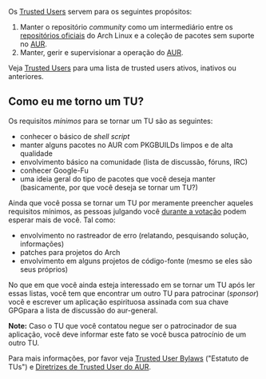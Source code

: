 Os [Trusted Users](https://www.archlinux.org/people/trusted-users/) servem para os seguintes propósitos:

1.  Manter o repositório *community* como um intermediário entre os [repositórios oficiais](/index.php/Reposit%C3%B3rios_oficiais "Repositórios oficiais") do Arch Linux e a coleção de pacotes sem suporte no [AUR](/index.php/AUR_(Portugu%C3%AAs) "AUR (Português)").
2.  Manter, gerir e supervisionar a operação do [AUR](/index.php/AUR_(Portugu%C3%AAs) "AUR (Português)").

Veja [Trusted Users](/index.php/Trusted_Users "Trusted Users") para uma lista de trusted users ativos, inativos ou anteriores.

## Como eu me torno um TU?

Os requisitos *mínimos* para se tornar um TU são as seguintes:

*   conhecer o básico de *shell script*
*   manter alguns pacotes no AUR com PKGBUILDs limpos e de alta qualidade
*   envolvimento básico na comunidade (lista de discussão, fóruns, IRC)
*   conhecer Google-Fu
*   uma ideia geral do tipo de pacotes que você deseja manter (basicamente, por que você deseja se tornar um TU?)

Ainda que você possa se tornar um TU por meramente preencher aqueles requisitos mínimos, as pessoas julgando você [durante a votação](https://aur.archlinux.org/trusted-user/TUbylaws.html#_standard_voting_procedure) podem esperar mais de você. Tal como:

*   envolvimento no rastreador de erro (relatando, pesquisando solução, informações)
*   patches para projetos do Arch
*   envolvimento em alguns projetos de código-fonte (mesmo se eles são seus próprios)

No que em que você ainda esteja interessado em se tornar um TU após ler essas listas, você tem que encontrar um outro TU para patrocinar (*sponsor*) você e escrever um aplicação espirituosa assinada com sua chave GPGpara a lista de discussão do aur-general.

**Note:** Caso o TU que você contatou negue ser o patrocinador de sua aplicação, você deve informar este fato se você busca patrocínio de um outro TU.

Para mais informações, por favor veja [Trusted User Bylaws](https://aur.archlinux.org/trusted-user/TUbylaws.html) ("Estatuto de TUs") e [Diretrizes de Trusted User do AUR](/index.php/Diretrizes_de_Trusted_User_do_AUR "Diretrizes de Trusted User do AUR").